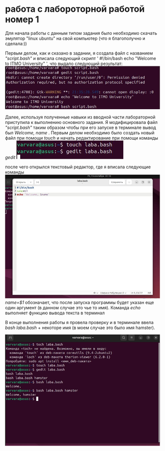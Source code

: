 # работа с лабороторной работой номер 1
Для начала работы с данным типом задания было необходимо скачать эмулятор "linux ubuntu" на свой компьютер (что я благополучно и сделала:))

Первым делом, как и сказано в задании, я создала файл с названием _"script.bash"_ и вписала следующий скрипт ' #!/bin/bash echo "Welcome to ITMO University" ', что выдало следующий результат:
![Image alt](https://github.com/patimakerr/patimakerr-in-ITMO/blob/main/лабораторная%201%20с1.JPG)

Далее, используя полученные навыки из вводной части лабораторной приступила к выполнению основного задания. Я модифицировала файл _"script.bash"_ таким образом чтобы при его запуске в терминале вывод был _Welcome, name_ .
Первым делом необходимо было создать новый файл при помощи _touch_ и начать редактирование при помощи команды _gedit
![Image alt](https://github.com/patimakerr/patimakerr-in-ITMO/blob/main/лаба1.2.JPG)_

после чего открылся текстовый редактор, где я вписала следующие команды
![Image alt](https://github.com/patimakerr/patimakerr-in-ITMO/blob/main/лаба%201.3.JPG)
_name=$1_ обозначает, что после запуска программы будет указан еще один аргумент (в данном случае это чье то имя). Команда _echo_ выполняет функцию вывода текста в терминал

В конце выполнения работы я провела проверку и в терминале ввела _bash laba.bash_ + некоторе имя (в моем случае это было имя hamster).

![Image alt](https://github.com/patimakerr/patimakerr-in-ITMO/blob/main/лаба1.4.JPG)
